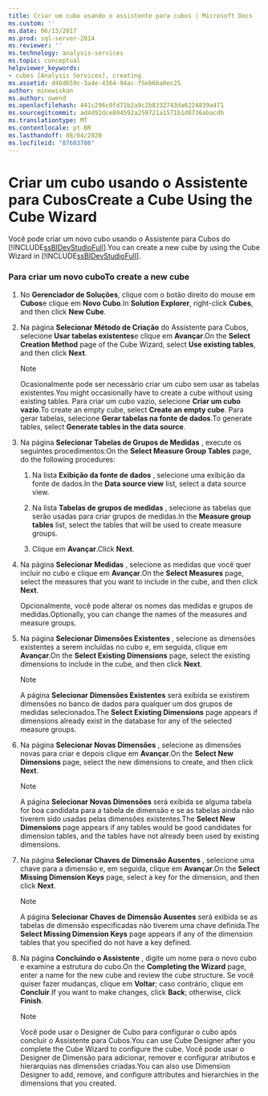 ```yaml
---
title: Criar um cubo usando o assistente para cubos | Microsoft Docs
ms.custom: ''
ms.date: 06/13/2017
ms.prod: sql-server-2014
ms.reviewer: ''
ms.technology: analysis-services
ms.topic: conceptual
helpviewer_keywords:
- cubes [Analysis Services], creating
ms.assetid: d46d659c-3a4e-4364-94ac-f5eb6ba0ec25
author: minewiskan
ms.author: owend
ms.openlocfilehash: 441c296c0fd71b2a9c2b8332743da6224839a471
ms.sourcegitcommit: ad4d92dce894592a259721a1571b1d8736abacdb
ms.translationtype: MT
ms.contentlocale: pt-BR
ms.lasthandoff: 08/04/2020
ms.locfileid: "87683786"
---
```

# <a name="create-a-cube-using-the-cube-wizard"></a><span data-ttu-id="19854-102">Criar um cubo usando o Assistente para Cubos</span><span class="sxs-lookup"><span data-stu-id="19854-102">Create a Cube Using the Cube Wizard</span></span>
  <span data-ttu-id="19854-103">Você pode criar um novo cubo usando o Assistente para Cubos do [!INCLUDE[ssBIDevStudioFull](../../includes/ssbidevstudiofull-md.md)].</span><span class="sxs-lookup"><span data-stu-id="19854-103">You can create a new cube by using the Cube Wizard in [!INCLUDE[ssBIDevStudioFull](../../includes/ssbidevstudiofull-md.md)].</span></span>  
  
### <a name="to-create-a-new-cube"></a><span data-ttu-id="19854-104">Para criar um novo cubo</span><span class="sxs-lookup"><span data-stu-id="19854-104">To create a new cube</span></span>  
  
1.  <span data-ttu-id="19854-105">No **Gerenciador de Soluções**, clique com o botão direito do mouse em **Cubos**e clique em **Novo Cubo**.</span><span class="sxs-lookup"><span data-stu-id="19854-105">In **Solution Explorer**, right-click **Cubes**, and then click **New Cube**.</span></span>  
  
2.  <span data-ttu-id="19854-106">Na página **Selecionar Método de Criação** do Assistente para Cubos, selecione **Usar tabelas existentes**e clique em **Avançar**.</span><span class="sxs-lookup"><span data-stu-id="19854-106">On the **Select Creation Method** page of the Cube Wizard, select **Use existing tables**, and then click **Next**.</span></span>  
  
    > [!NOTE]  
    >  <span data-ttu-id="19854-107">Ocasionalmente pode ser necessário criar um cubo sem usar as tabelas existentes.</span><span class="sxs-lookup"><span data-stu-id="19854-107">You might occasionally have to create a cube without using existing tables.</span></span> <span data-ttu-id="19854-108">Para criar um cubo vazio, selecione **Criar um cubo vazio**.</span><span class="sxs-lookup"><span data-stu-id="19854-108">To create an empty cube, select **Create an empty cube**.</span></span> <span data-ttu-id="19854-109">Para gerar tabelas, selecione **Gerar tabelas na fonte de dados**.</span><span class="sxs-lookup"><span data-stu-id="19854-109">To generate tables, select **Generate tables in the data source**.</span></span>  
  
3.  <span data-ttu-id="19854-110">Na página **Selecionar Tabelas de Grupos de Medidas** , execute os seguintes procedimentos:</span><span class="sxs-lookup"><span data-stu-id="19854-110">On the **Select Measure Group Tables** page, do the following procedures:</span></span>  
  
    1.  <span data-ttu-id="19854-111">Na lista **Exibição da fonte de dados** , selecione uma exibição da fonte de dados.</span><span class="sxs-lookup"><span data-stu-id="19854-111">In the **Data source view** list, select a data source view.</span></span>  
  
    2.  <span data-ttu-id="19854-112">Na lista **Tabelas de grupos de medidas** , selecione as tabelas que serão usadas para criar grupos de medidas.</span><span class="sxs-lookup"><span data-stu-id="19854-112">In the **Measure group tables** list, select the tables that will be used to create measure groups.</span></span>  
  
    3.  <span data-ttu-id="19854-113">Clique em **Avançar**.</span><span class="sxs-lookup"><span data-stu-id="19854-113">Click **Next**.</span></span>  
  
4.  <span data-ttu-id="19854-114">Na página **Selecionar Medidas** , selecione as medidas que você quer incluir no cubo e clique em **Avançar**.</span><span class="sxs-lookup"><span data-stu-id="19854-114">On the **Select Measures** page, select the measures that you want to include in the cube, and then click **Next**.</span></span>  
  
     <span data-ttu-id="19854-115">Opcionalmente, você pode alterar os nomes das medidas e grupos de medidas.</span><span class="sxs-lookup"><span data-stu-id="19854-115">Optionally, you can change the names of the measures and measure groups.</span></span>  
  
5.  <span data-ttu-id="19854-116">Na página **Selecionar Dimensões Existentes** , selecione as dimensões existentes a serem incluídas no cubo e, em seguida, clique em **Avançar**.</span><span class="sxs-lookup"><span data-stu-id="19854-116">On the **Select Existing Dimensions** page, select the existing dimensions to include in the cube, and then click **Next**.</span></span>  
  
    > [!NOTE]  
    >  <span data-ttu-id="19854-117">A página **Selecionar Dimensões Existentes** será exibida se existirem dimensões no banco de dados para qualquer um dos grupos de medidas selecionados.</span><span class="sxs-lookup"><span data-stu-id="19854-117">The **Select Existing Dimensions** page appears if dimensions already exist in the database for any of the selected measure groups.</span></span>  
  
6.  <span data-ttu-id="19854-118">Na página **Selecionar Novas Dimensões** , selecione as dimensões novas para criar e depois clique em **Avançar**.</span><span class="sxs-lookup"><span data-stu-id="19854-118">On the **Select New Dimensions** page, select the new dimensions to create, and then click **Next**.</span></span>  
  
    > [!NOTE]  
    >  <span data-ttu-id="19854-119">A página **Selecionar Novas Dimensões** será exibida se alguma tabela for boa candidata para a tabela de dimensão e se as tabelas ainda não tiverem sido usadas pelas dimensões existentes.</span><span class="sxs-lookup"><span data-stu-id="19854-119">The **Select New Dimensions** page appears if any tables would be good candidates for dimension tables, and the tables have not already been used by existing dimensions.</span></span>  
  
7.  <span data-ttu-id="19854-120">Na página **Selecionar Chaves de Dimensão Ausentes** , selecione uma chave para a dimensão e, em seguida, clique em **Avançar**.</span><span class="sxs-lookup"><span data-stu-id="19854-120">On the **Select Missing Dimension Keys** page, select a key for the dimension, and then click **Next**.</span></span>  
  
    > [!NOTE]  
    >  <span data-ttu-id="19854-121">A página **Selecionar Chaves de Dimensão Ausentes** será exibida se as tabelas de dimensão especificadas não tiverem uma chave definida.</span><span class="sxs-lookup"><span data-stu-id="19854-121">The **Select Missing Dimension Keys** page appears if any of the dimension tables that you specified do not have a key defined.</span></span>  
  
8.  <span data-ttu-id="19854-122">Na página **Concluindo o Assistente** , digite um nome para o novo cubo e examine a estrutura do cubo.</span><span class="sxs-lookup"><span data-stu-id="19854-122">On the **Completing the Wizard** page, enter a name for the new cube and review the cube structure.</span></span> <span data-ttu-id="19854-123">Se você quiser fazer mudanças, clique em **Voltar**; caso contrário, clique em **Concluir**.</span><span class="sxs-lookup"><span data-stu-id="19854-123">If you want to make changes, click **Back**; otherwise, click **Finish**.</span></span>  
  
    > [!NOTE]  
    >  <span data-ttu-id="19854-124">Você pode usar o Designer de Cubo para configurar o cubo após concluir o Assistente para Cubos.</span><span class="sxs-lookup"><span data-stu-id="19854-124">You can use Cube Designer after you complete the Cube Wizard to configure the cube.</span></span> <span data-ttu-id="19854-125">Você pode usar o Designer de Dimensão para adicionar, remover e configurar atributos e hierarquias nas dimensões criadas.</span><span class="sxs-lookup"><span data-stu-id="19854-125">You can also use Dimension Designer to add, remove, and configure attributes and hierarchies in the dimensions that you created.</span></span>  
  
  
